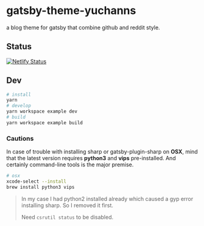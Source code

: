 # gatsby-theme-yuchanns
a blog theme for gatsby that combine github and reddit style.

## Status
[![Netlify Status](https://api.netlify.com/api/v1/badges/17a3fcac-b5da-4f2c-afac-15c144d28243/deploy-status)](https://app.netlify.com/sites/gatsby-theme-yuchanns/deploys)

## Dev
```sh
# install
yarn
# develop
yarn workspace example dev
# build
yarn workspace example build
```
### Cautions
In case of trouble with installing sharp or gatsby-plugin-sharp on **OSX**, mind that the latest version requires **python3** and **vips** pre-installed. And certainly command-line tools is the major premise.
```sh
# osx
xcode-select --install
brew install python3 vips
```
> In my case I had python2 installed already which caused a gyp error installing sharp. So I removed it first.
>
> Need `csrutil status` to be disabled.
